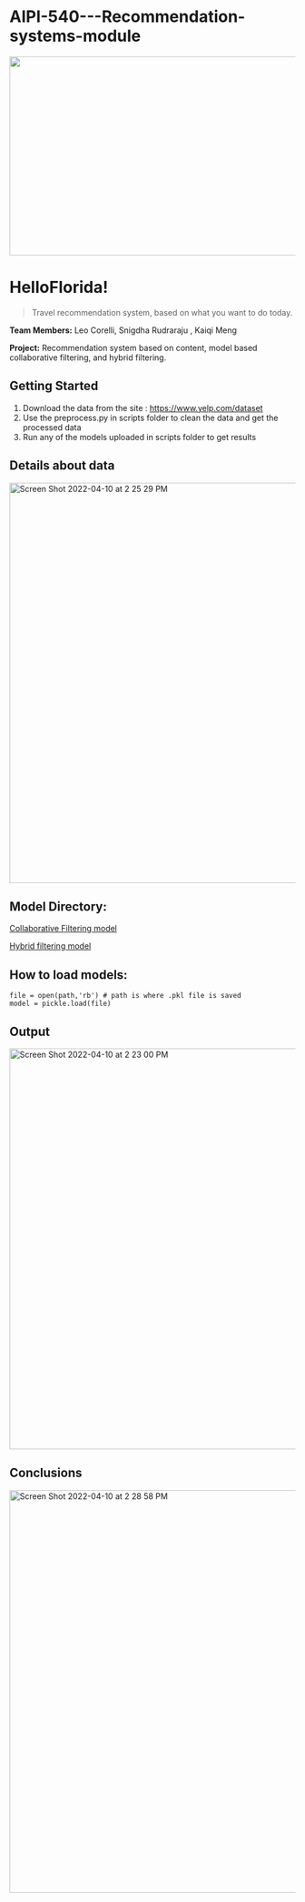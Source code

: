 # AIPI-540---Recommendation-systems-module


<img src="https://uconn-today-universityofconn.netdna-ssl.com/wp-content/uploads/2018/09/GettyImages-660559557-fastfoodkids-1024x683.jpg" width="600" height="350">

# HelloFlorida! <br/>
>Travel recommendation system, based on what you want to do today.


**Team Members:** Leo Corelli, Snigdha Rudraraju , Kaiqi Meng

**Project:** Recommendation system based on content, model based collaborative filtering, and hybrid filtering.

## Getting Started

1. Download the data from the site : https://www.yelp.com/dataset
2. Use the preprocess.py in scripts folder to clean the data and get the processed data
3. Run any of the models uploaded in scripts folder to get results

## Details about data 

<img width="704" alt="Screen Shot 2022-04-10 at 2 25 29 PM" src="https://user-images.githubusercontent.com/87940609/162634010-4c51e908-0736-4b5d-bff5-61b0feae43c7.png">

## Model Directory:
[Collaborative Filtering model](https://drive.google.com/file/d/1-1Lb5mmbYT_7bWmaKDBAQTaF71WH9SJH/view?usp=sharing)

[Hybrid filtering model](https://drive.google.com/file/d/1h34xf-xV--YpuyHohn2qZvxM0vg5wDiL/view?usp=sharing)

## How to load models:
```
file = open(path,'rb') # path is where .pkl file is saved
model = pickle.load(file) 
```


## Output

<img width="705" alt="Screen Shot 2022-04-10 at 2 23 00 PM" src="https://user-images.githubusercontent.com/87940609/162633978-1b6cfcf6-b8b8-447e-93f0-fd0a76fc268e.png">

## Conclusions

<img width="708" alt="Screen Shot 2022-04-10 at 2 28 58 PM" src="https://user-images.githubusercontent.com/87940609/162634155-65a52bb0-1962-46da-aeed-c506132122bb.png">

